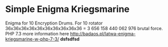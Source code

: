 # Simple Enigma Kriegsmarine
Enigma for 10 Encryption Drums. For 10 rotator 36x36x36x36x36x36x36x36x36x36 = 3 656 158 440 062 976 brutal force. PHP 7.3 more information here http://badaos.pl/latwa-enigma-kriegsmarine-w-php-7-3/
<b>dsfsdfsd</b>



